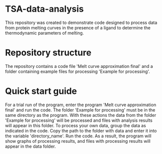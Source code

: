 # TSA-data-analysis
This repository was created to demonstrate code designed to process data from protein melting curves in the presence of a ligand to determine the thermodynamic parameters of melting. 
# Repository structure
The repository contains a code file 'Melt curve approximation final' and a folder containing example files for processing 'Example for processing'.
# Quick start guide
For a trial run of the program, enter the program 'Melt curve approximation final' and run the code.  The folder 'Example for processing' must be in the same directory as the program.  With these actions the data from the folder 'Example for processing' will be processed and files with analysis results will appear in this folder. 
To process your own data, group the data as indicated in the code. Copy the path to the folder with data and enter it into the variable 'directory_name'. Run the code. As a result, the program will show graphs of processing results, and files with processing results will appear in the data folder.
